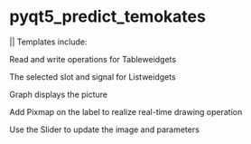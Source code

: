 # pyqt5_predict_temokates
|| Templates include:

Read and write operations for Tableweidgets

The selected slot and signal for Listweidgets

Graph displays the picture

Add Pixmap on the label to realize real-time drawing operation

Use the Slider to update the image and parameters
